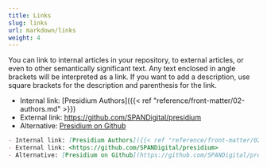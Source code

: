 ```yaml
---
title: Links
slug: links
url: markdown/links
weight: 4
---
```


You can link to internal articles in your repository, to external articles, or even to other semantically significant 
text. Any text enclosed in angle brackets will be interpreted as a link. If you want to add a description, 
use square brackets for the description and parenthesis for the link.

- Internal link: [Presidium Authors]({{< ref "reference/front-matter/02-authors.md" >}})
- External link: <https://github.com/SPANDigital/presidium>
- Alternative: [Presidium on Github](https://github.com/SPANDigital/presidium)


```md
- Internal link: [Presidium Authors]({{< ref "reference/front-matter/02-authors.md" >}})
- External link: <https://github.com/SPANDigital/presidium>
- Alternative: [Presidium on Github](https://github.com/SPANDigital/presidium)
```
